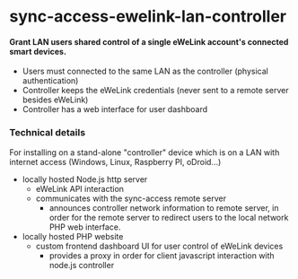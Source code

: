 # sync-access-ewelink-lan-controller

#### Grant LAN users shared control of a single eWeLink account's connected smart devices. 

* Users must connected to the same LAN as the controller (physical authentication)
* Controller keeps the eWeLink credentials (never sent to a remote server besides eWeLink)
* Controller has a web interface for user dashboard


### Technical details

For installing on a stand-alone "controller" device which is on a LAN with internet access (Windows, Linux, Raspberry PI, oDroid...)
- locally hosted Node.js http server
  - eWeLink API interaction
  - communicates with the sync-access remote server 
     - announces controller network information to remote server, in order for the remote server to redirect users to the local network PHP web interface.
- locally hosted PHP website
  - custom frontend dashboard UI for user control of eWeLink devices
     - provides a proxy in order for client javascript interaction with node.js controller

